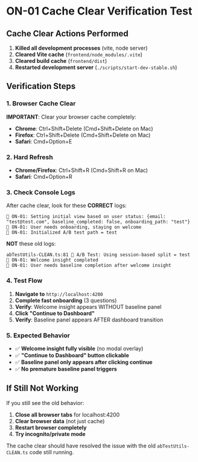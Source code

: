 # ON-01 Cache Clear Verification Test

## Cache Clear Actions Performed
1. **Killed all development processes** (vite, node server)
2. **Cleared Vite cache** (`frontend/node_modules/.vite`)
3. **Cleared build cache** (`frontend/dist`)
4. **Restarted development server** (`./scripts/start-dev-stable.sh`)

## Verification Steps

### 1. Browser Cache Clear
**IMPORTANT**: Clear your browser cache completely:
- **Chrome**: Ctrl+Shift+Delete (Cmd+Shift+Delete on Mac)
- **Firefox**: Ctrl+Shift+Delete (Cmd+Shift+Delete on Mac)
- **Safari**: Cmd+Option+E

### 2. Hard Refresh
- **Chrome/Firefox**: Ctrl+Shift+R (Cmd+Shift+R on Mac)
- **Safari**: Cmd+Option+R

### 3. Check Console Logs
After cache clear, look for these **CORRECT** logs:
```
🧪 ON-01: Setting initial view based on user status: {email: "test@test.com", baseline_completed: false, onboarding_path: "test"}
🧪 ON-01: User needs onboarding, staying on welcome
🧪 ON-01: Initialized A/B test path = test
```

**NOT** these old logs:
```
abTestUtils-CLEAN.ts:81 🧪 A/B Test: Using session-based split = test
🎯 ON-01: Welcome insight completed
🎯 ON-01: User needs baseline completion after welcome insight
```

### 4. Test Flow
1. **Navigate to** `http://localhost:4200`
2. **Complete fast onboarding** (3 questions)
3. **Verify**: Welcome insight appears WITHOUT baseline panel
4. **Click "Continue to Dashboard"**
5. **Verify**: Baseline panel appears AFTER dashboard transition

### 5. Expected Behavior
- ✅ **Welcome insight fully visible** (no modal overlay)
- ✅ **"Continue to Dashboard" button clickable**
- ✅ **Baseline panel only appears after clicking continue**
- ✅ **No premature baseline panel triggers**

## If Still Not Working
If you still see the old behavior:
1. **Close all browser tabs** for localhost:4200
2. **Clear browser data** (not just cache)
3. **Restart browser completely**
4. **Try incognito/private mode**

The cache clear should have resolved the issue with the old `abTestUtils-CLEAN.ts` code still running. 